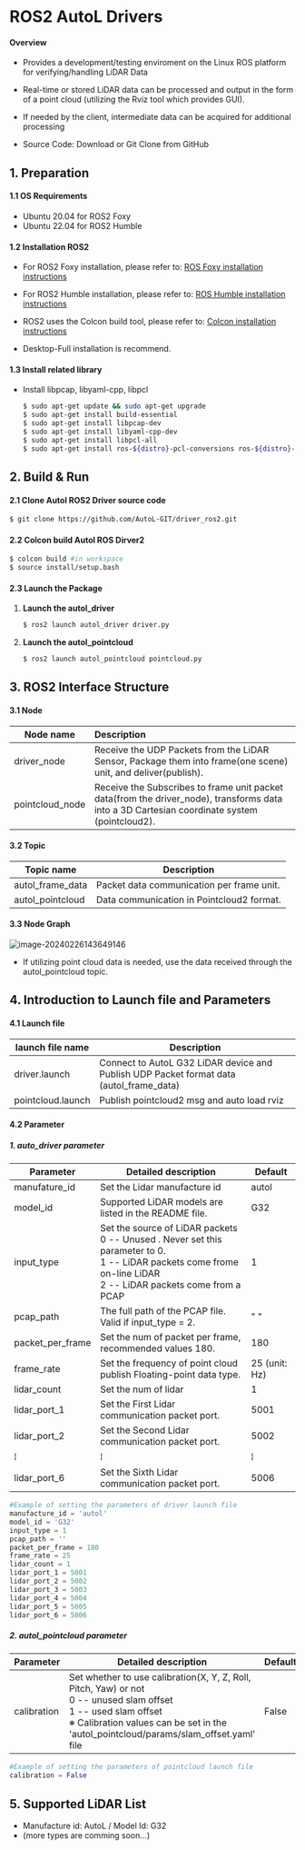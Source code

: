 # ROS2 AutoL Drivers

#### Overview

- Provides a development/testing enviroment on the Linux ROS platform for verifying/handling LiDAR Data

- Real-time or stored LiDAR data can be processed and output in the form of a point cloud (utilizing the Rviz tool which provides GUI).

- If needed by the client, intermediate data can be acquired for additional processing

- Source Code: Download or Git Clone from GitHub

  

## 1. Preparation 

#### 1.1 OS Requirements 

- Ubuntu 20.04 for ROS2 Foxy
- Ubuntu 22.04 for ROS2 Humble

#### 1.2 Installation ROS2

- For ROS2 Foxy installation, please refer to: [ROS Foxy installation instructions](https://docs.ros.org/en/foxy/Installation/Ubuntu-Install-Debians.html)

- For ROS2 Humble installation, please refer to: [ROS Humble installation instructions](https://docs.ros.org/en/humble/Installation/Ubuntu-Install-Debians.html) 
- ROS2 uses the Colcon build tool, please refer to: [Colcon installation instructions](https://docs.ros.org/en/foxy/Tutorials/Beginner-Client-Libraries/Colcon-Tutorial.html)
- Desktop-Full installation is recommend.

#### 1.3 Install related library

- Install libpcap, libyaml-cpp, libpcl
  ```bash
  $ sudo apt-get update && sudo apt-get upgrade
  $ sudo apt-get install build-essential
  $ sudo apt-get install libpcap-dev
  $ sudo apt-get install libyaml-cpp-dev
  $ sudo apt-get install libpcl-all
  $ sudo apt-get install ros-${distro}-pcl-conversions ros-${distro}-pcl-ros
  ```

  

## 2. Build & Run 

#### 2.1 Clone Autol ROS2 Driver source code

```bash
$ git clone https://github.com/AutoL-GIT/driver_ros2.git
```

#### 2.2 Colcon build Autol ROS Dirver2

```bash
$ colcon build #in workspace 
$ source install/setup.bash
```

#### 2.3 Launch the Package

1. **Launch the autol_driver**

   ```bash
   $ ros2 launch autol_driver driver.py
   ```

2. **Launch the autol_pointcloud**

   ```bash
   $ ros2 launch autol_pointcloud pointcloud.py
   ```



## 3. ROS2 Interface Structure

#### 3.1 Node

| Node name       | Description                                                  |
| --------------- | :----------------------------------------------------------- |
| driver_node     | Receive the UDP Packets from the LiDAR Sensor, Package them into frame(one scene) unit, and deliver(publish). |
| pointcloud_node | Receive the Subscribes to frame unit packet data(from the driver_node), transforms data into a 3D Cartesian coordinate system (pointcloud2). |

#### 3.2 Topic

| Topic name       | Description                               |
| ---------------- | ----------------------------------------- |
| autol_frame_data | Packet data communication per frame unit. |
| autol_pointcloud | Data communication in Pointcloud2 format. |

#### 3.3 Node Graph

![image-20240226143649146](/home/autol/.config/Typora/typora-user-images/image-20240226143649146.png)

- If utilizing point cloud data is needed, use the data received through the autol_pointcloud topic.

## 4. Introduction to Launch file and Parameters

#### 4.1 Launch file

| launch file name  | Description                                                  |
| ----------------- | ------------------------------------------------------------ |
| driver.launch     | Connect to AutoL G32 LiDAR device and Publish UDP Packet format data (autol_frame_data) |
| pointcloud.launch | Publish pointcloud2 msg and auto load rviz                   |

#### 4.2 Parameter

##### 1. auto_driver parameter

| Parameter        | Detailed description                                         | Default       |
| ---------------- | ------------------------------------------------------------ | ------------- |
| manufature_id    | Set the Lidar manufacture id                                 | autol         |
| model_id         | Supported LiDAR models are listed in the README file.        | G32           |
| input_type       | Set the source of LiDAR packets<br />0 -- Unused . Never set this parameter to 0.<br />1 -- LiDAR packets come frome on-line LiDAR<br />2 -- LiDAR packets come from a PCAP | 1             |
| pcap_path        | The full path of the PCAP file. Valid if input_type = 2.     | " "           |
| packet_per_frame | Set the num of packet per frame, recommended values 180.     | 180           |
| frame_rate       | Set the frequency of point cloud publish Floating-point data type. | 25 (unit: Hz) |
| lidar_count      | Set the num of lidar                                         | 1             |
| lidar_port_1     | Set the First Lidar communication packet port.               | 5001          |
| lidar_port_2     | Set the Second Lidar communication packet port.              | 5002          |
| ⁞                | ⁞                                                            | ⁞             |
| lidar_port_6     | Set the Sixth Lidar communication packet port.               | 5006          |

```python
#Example of setting the parameters of driver launch file 
manufacture_id = 'autol'
model_id = 'G32'
input_type = 1
pcap_path = ''
packet_per_frame = 180
frame_rate = 25
lidar_count = 1
lidar_port_1 = 5001
lidar_port_2 = 5002
lidar_port_3 = 5003
lidar_port_4 = 5004
lidar_port_5 = 5005
lidar_port_6 = 5006
```

##### 2. autol_pointcloud parameter

| Parameter   | Detailed description                                         | Default |
| ----------- | ------------------------------------------------------------ | ------- |
| calibration | Set whether to use calibration(X, Y, Z, Roll, Pitch, Yaw) or not<br />0 -- unused slam offset <br />1 -- used slam offset<br />  ※ Calibration values can be set in the 'autol_pointcloud/params/slam_offset.yaml' file | False   |

```python
#Example of setting the parameters of pointcloud launch file 
calibration = False
```

## 5. Supported LiDAR List

- Manufacture id: AutoL / Model Id: G32 
- (more types are comming soon...)
